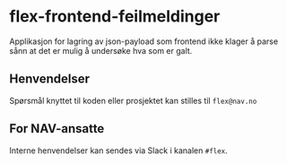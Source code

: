 # flex-frontend-feilmeldinger

Applikasjon for lagring av json-payload som frontend ikke klager å parse sånn at det er mulig å undersøke hva som er
galt.

## Henvendelser

Spørsmål knyttet til koden eller prosjektet kan stilles til `flex@nav.no`

## For NAV-ansatte

Interne henvendelser kan sendes via Slack i kanalen `#flex`.